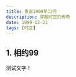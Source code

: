```yaml
---
title: 重返1999年12月
description: 穿越时空的传奇
date: 1999-12-21
tags: [时空]
---
```


<BlogPost>

## 1. 相约99

测试文字！

</BlogPost>